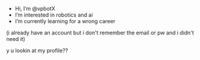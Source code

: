 - Hi, I’m @vpbotX
- I’m interested in robotics and ai
- I’m currently learning for a wrong career

(i already have an account but i don't remember the email or pw and i didn't need it)




y u lookin at my profile??
